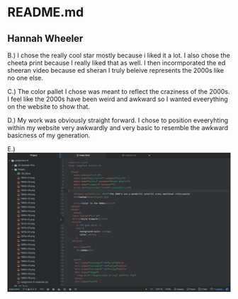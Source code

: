 # README.md
## Hannah Wheeler


B.) I chose the really cool star mostly because i liked it a lot. I also chose the cheeta print because I really liked that as well. I then incormporated the ed sheeran video because ed sheran I truly beleive represents the 2000s like no one else.

C.) The color pallet I chose was meant to reflect the craziness of the 2000s. I feel like the 2000s have been weird and awkward so I wanted eveerything on the website to show that.

D.) My work was obviously straight forward. I chose to position eveeryhting within my website very awkwardly and very basic to resemble the awkward basicness of my generation.

E.) ![image of my atom editor](./images/hello.png)
